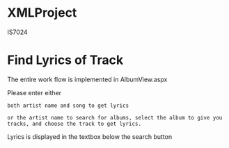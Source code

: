 # XMLProject
IS7024

# Find Lyrics of Track

The entire work flow is implemented in AlbumView.aspx

Please enter either 

	both artist name and song to get lyrics
	
	or the artist name to search for albums, select the album to give you tracks, and choose the track to get lyrics.

Lyrics is displayed in the textbox below the search button
